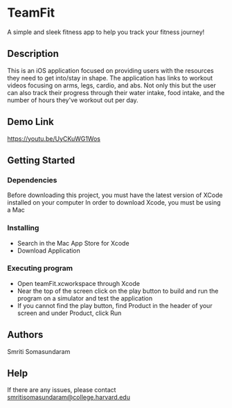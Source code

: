 # TeamFit
A simple and sleek fitness app to help you track your fitness journey!

## Description

This is an iOS application focused on providing users with the resources they need to get into/stay in shape. The application has links to workout videos focusing on arms, legs, cardio, and abs. Not only this but the user can also track their progress through their water intake, food intake, and the number of hours they've workout out per day.

## Demo Link
https://youtu.be/UyCKuWG1Wos

## Getting Started

### Dependencies

Before downloading this project, you must have the latest version of XCode installed on your computer
In order to download Xcode, you must be using a Mac

### Installing

* Search in the Mac App Store for Xcode
* Download Application

### Executing program

* Open teamFit.xcworkspace through Xcode
* Near the top of the screen click on the play button to build and run the program on a simulator and test the application
* If you cannot find the play button, find Product in the header of your screen and under Product, click Run


## Authors

Smriti Somasundaram  

## Help

If there are any issues, please contact smritisomasundaram@college.harvard.edu

